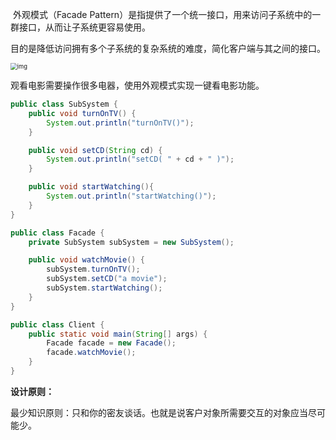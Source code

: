 ​		外观模式（Facade Pattern）是指提供了一个统一接口，用来访问子系统中的一群接口，从而让子系统更容易使用。

​		目的是降低访问拥有多个子系统的复杂系统的难度，简化客户端与其之间的接口。

<img src="https://gitee.com/venture_git/PicGo-CloudImg/raw/master/img/20210710161645.png" alt="img" style="zoom: 67%;" />

观看电影需要操作很多电器，使用外观模式实现一键看电影功能。

```java
public class SubSystem {
    public void turnOnTV() {
        System.out.println("turnOnTV()");
    }

    public void setCD(String cd) {
        System.out.println("setCD( " + cd + " )");
    }

    public void startWatching(){
        System.out.println("startWatching()");
    }
}
```

```java
public class Facade {
    private SubSystem subSystem = new SubSystem();

    public void watchMovie() {
        subSystem.turnOnTV();
        subSystem.setCD("a movie");
        subSystem.startWatching();
    }
}
```

```java
public class Client {
    public static void main(String[] args) {
        Facade facade = new Facade();
        facade.watchMovie();
    }
}
```

**设计原则：**

最少知识原则：只和你的密友谈话。也就是说客户对象所需要交互的对象应当尽可能少。